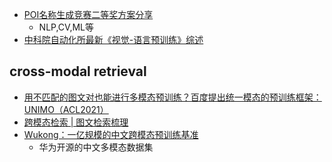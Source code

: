 

- [POI名称生成竞赛二等奖方案分享](https://mp.weixin.qq.com/s/b3cvQkGho8e98eXj02zs8w)
  - NLP,CV,ML等
- [中科院自动化所最新《视觉-语言预训练》综述](https://mp.weixin.qq.com/s/niESB3_5_0o2MPy6SvEZyA)


## cross-modal retrieval

- [用不匹配的图文对也能进行多模态预训练？百度提出统一模态的预训练框架：UNIMO（ACL2021）](https://blog.csdn.net/moxibingdao/article/details/122532003)
- [跨模态检索 | 图文检索梳理](https://zhuanlan.zhihu.com/p/392385222)
- [Wukong：一亿规模的中文跨模态预训练基准](https://zhuanlan.zhihu.com/p/551622338)
  - 华为开源的中文多模态数据集